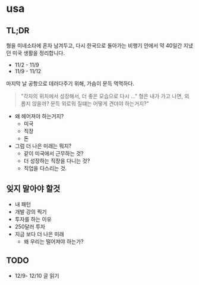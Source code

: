 # usa



<!--more-->

## TL;DR

형을 미네소타에 혼자 남겨두고, 다시 한국으로 돌아가는 비행기 안에서 약 40일간 지냈던 미국 생활을 정리합니다.

- 11/2 - 11/9
- 11/9 - 11/12

마지막 날 공항으로 데러다주기 위해, 가슴이 문득 먹먹하다. 

> "각자의 위치에서 성장해서, 더 좋은 모습으로 다시 ..."
> 형은 내가 가고 나면, 외롭지 않을까? 문득 외로워 질떄는 어떻게 견뎌야 하는거지?"

- 왜 헤어져야 하는거지?
  - 미국
  - 직장
  - 돈
- 그럼 더 나은 미래는 뭐지?
  - 같이 미국에서 근무하는 것?
  - 더 성장하는 직장을 다니는 것?
  - 직업을 다스리는 것.


## 잊지 말아야 할것
- 내 패턴
- 개발 강의 찍기
- 투자를 하는 이유
- 250달러 투자
- 지금 보다 더 나은 미래
  - 왜 우리는 떨어져야 하는가?


## TODO
- 12/9- 12/10 글 읽기


